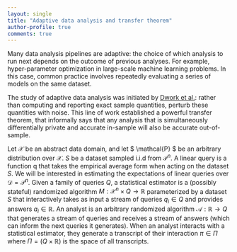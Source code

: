 ```yaml
---
layout: single
title: "Adaptive data analysis and transfer theorem"
author-profile: true
comments: true
---
```


Many data analysis pipelines are adaptive: the choice of which analysis to run next depends on the outcome of previous analyses. For example, hyper-parameter optimization in large-scale machine learning problems. In this case, common practice involves repeatedly evaluating a series of models on the same dataset.

The study of adaptive data analysis was initiated by [Dwork et al.](https://arxiv.org/abs/1411.2664): rather than computing and reporting exact sample quantities, perturb these quantities with noise. This line of work established a powerful transfer theorem, that informally says that any analysis that is simultaneously differentially private and accurate in-sample will also be accurate out-of-sample.

Let $\mathcal{X}$ be an abstract data domain, and let $ \mathcal{P} $ be an arbitrary distribution over $\mathcal{X}$. $S$ be a dataset sampled i.i.d from $\mathcal{P}^n$. A linear query is a function q that takes the empirical average form when acting on the dataset $S$. We will be interested in estimating the expectations of linear queries over $\mathcal{D} = \mathcal{P}^n$. Given a family of queries $Q$, a statistical estimator is a (possibly stateful) randomized algorithm $M: \mathcal{X}^n \times Q \rightarrow \mathbb{R}$ parameterized by a dataset $S$ that interactively takes as input a stream of queries $q_i \in Q$ and provides answers $a_i \in \mathbb{R}$. An analyst is an arbitrary randomized algorithm $\mathcal{A}: \mathbb{R} \rightarrow Q$ that generates a stream of queries and receives a stream of answers (which can inform the next queries it generates). When an analyst interacts with a statistical estimator, they generate a transcript of their interaction $\pi \in \Pi$ where $\Pi = (Q \times \mathbb{R})$ is the space of all transcripts.
